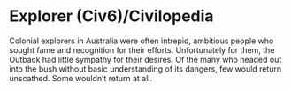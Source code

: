 # Explorer (Civ6)/Civilopedia

Colonial explorers in Australia were often intrepid, ambitious people who sought fame and recognition for their efforts. Unfortunately for them, the Outback had little sympathy for their desires. Of the many who headed out into the bush without basic understanding of its dangers, few would return unscathed. Some wouldn’t return at all.